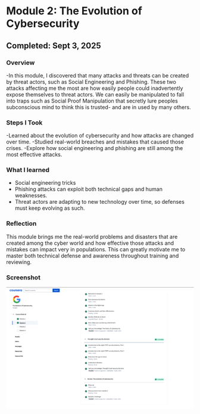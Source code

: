 # Module 2: The Evolution of Cybersecurity
## Completed: Sept 3, 2025

### Overview
-In this module, I discovered that many attacks and threats can be created by threat actors, such as Social Engineering and Phishing. 
 These two attacks affecting me the most are how easily people could inadvertently expose themselves to threat actors. 
 We can easily be manipulated to fall into traps such as Social Proof Manipulation that secretly lure peoples subconscious mind to think this is trusted-
 and are in used by many others.

### Steps I Took
-Learned about the evolution of cybersecurity and how attacks are changed over time.
-Studied real-world breaches and mistakes that caused those crises.
-Explore how social engineering and phishing are still among the most effective attacks.

### What I learned
- Social engineering tricks
- Phishing attacks can exploit both technical gaps and human weaknesses.
- Threat actors are adapting to new technology over time, so defenses must keep evolving as such.

### Reflection
This module brings me the real-world problems and disasters that are created among the cyber world and how effective 
those attacks and mistakes can impact very in populations. This can greatly motivate me to master both technical defense and 
awareness throughout training and reviewing.

### Screenshot
![Foundations of Cybersecurity - Module 2](screenshots/Foundations_Module2.png)
